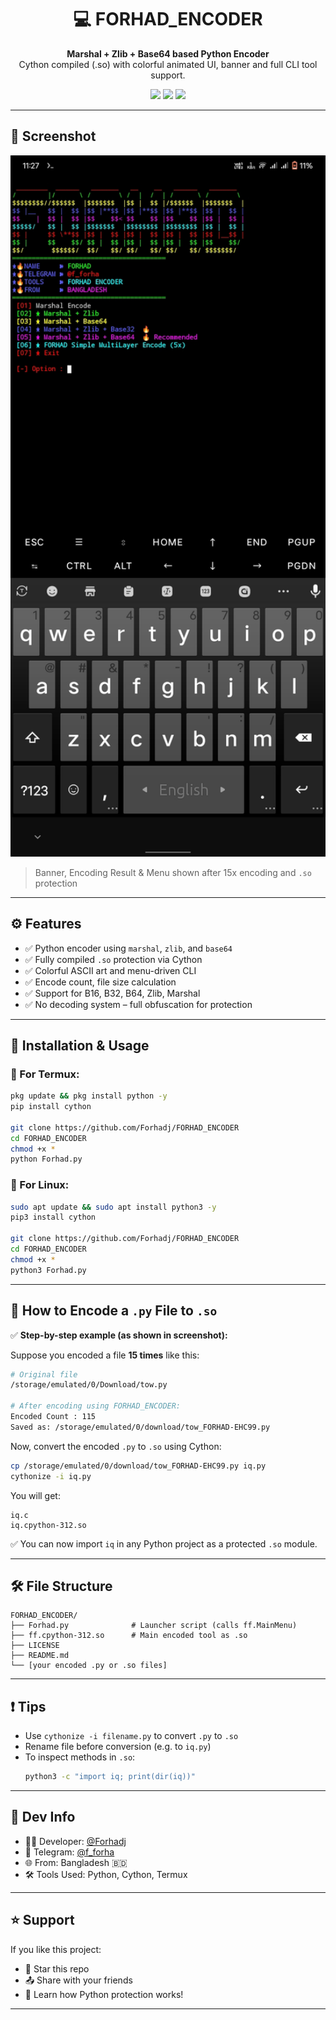 <h1 align="center">💻 FORHAD_ENCODER</h1>
<p align="center">
  <b>Marshal + Zlib + Base64 based Python Encoder</b><br>
  Cython compiled (.so) with colorful animated UI, banner and full CLI tool support.
</p>


<p align="center">
  <img src="https://img.shields.io/badge/Platform-Termux%20%7C%20Linux-green?style=flat-square">
  <img src="https://img.shields.io/badge/Protected-Cython.so-blue?style=flat-square">
  <img src="https://img.shields.io/badge/Obfuscation-Marshal%7CZlib%7CB64-red?style=flat-square">
</p>

---

## 📸 Screenshot

<p align="center">
  <img src="https://github.com/Forhadj/FORHAD_ENCODER/blob/main/IMG_20250705_233353.jpg" width="600"/>
</p>

> Banner, Encoding Result & Menu shown after 15x encoding and `.so` protection

---

## ⚙️ Features

- ✅ Python encoder using `marshal`, `zlib`, and `base64`
- ✅ Fully compiled `.so` protection via Cython
- ✅ Colorful ASCII art and menu-driven CLI
- ✅ Encode count, file size calculation
- ✅ Support for B16, B32, B64, Zlib, Marshal
- ✅ No decoding system – full obfuscation for protection

---

## 🔧 Installation & Usage

### 📱 For Termux:

```bash
pkg update && pkg install python -y
pip install cython

git clone https://github.com/Forhadj/FORHAD_ENCODER
cd FORHAD_ENCODER
chmod +x *
python Forhad.py
```

### 🐧 For Linux:

```bash
sudo apt update && sudo apt install python3 -y
pip3 install cython

git clone https://github.com/Forhadj/FORHAD_ENCODER
cd FORHAD_ENCODER
chmod +x *
python3 Forhad.py
```

---

## 🔐 How to Encode a `.py` File to `.so`

✅ **Step-by-step example (as shown in screenshot):**

Suppose you encoded a file **15 times** like this:

```bash
# Original file
/storage/emulated/0/Download/tow.py

# After encoding using FORHAD_ENCODER:
Encoded Count : 115
Saved as: /storage/emulated/0/download/tow_FORHAD-EHC99.py
```

Now, convert the encoded `.py` to `.so` using Cython:

```bash
cp /storage/emulated/0/download/tow_FORHAD-EHC99.py iq.py
cythonize -i iq.py
```

You will get:

```
iq.c
iq.cpython-312.so
```

✅ You can now import `iq` in any Python project as a protected `.so` module.

---

## 🛠 File Structure

```
FORHAD_ENCODER/
├── Forhad.py              # Launcher script (calls ff.MainMenu)
├── ff.cpython-312.so      # Main encoded tool as .so
├── LICENSE
├── README.md
└── [your encoded .py or .so files]
```

---

## ❗ Tips

- Use `cythonize -i filename.py` to convert `.py` to `.so`
- Rename file before conversion (e.g. to `iq.py`)
- To inspect methods in `.so`:
  ```bash
  python3 -c "import iq; print(dir(iq))"
  ```

---

## 🧠 Dev Info

- 👨‍💻 Developer: [@Forhadj](https://github.com/Forhadj)
- 📣 Telegram: [@f_forha](https://t.me/f_forha)
- 🌐 From: Bangladesh 🇧🇩
- 🛠 Tools Used: Python, Cython, Termux

---

## ⭐ Support

If you like this project:

- 🌟 Star this repo
- 📤 Share with your friends
- 🧠 Learn how Python protection works!

---
